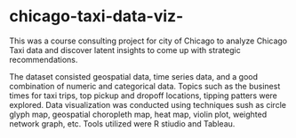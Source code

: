 # chicago-taxi-data-viz-

This was a course consulting project for city of Chicago to analyze Chicago Taxi data and discover latent insights to come up with strategic recommendations. 

The dataset consisted geospatial data, time series data, and a good combination of numeric and categorical data. Topics such as the businest times for taxi trips, top pickup and dropoff locations, tipping patters were explored. Data visualization was conducted using techniques sush as circle glyph map, geospatial choropleth map, heat map, violin plot, weighted network graph, etc. Tools utilized were R stiudio and Tableau. 
